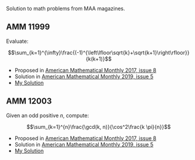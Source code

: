 Solution to math problems from MAA magazines.

## AMM 11999
Evaluate:

$$\sum_{k=1}^{\infty}\frac{(-1)^{\left\lfloor\sqrt{k}+\sqrt{k+1}\right\rfloor}}{k(k+1)}$$

* Proposed in [American Mathematical Monthly 2017, issue 8](https://maa.tandfonline.com/doi/abs/10.4169/amer.math.monthly.124.8.754)
* Solution in [American Mathematical Monthly 2019, issue 5](https://maa.tandfonline.com/doi/full/10.1080/00029890.2019.1583529)
* [My Solution](https://github.com/ricbit/math/blob/main/pdf/amm11999.pdf)



## AMM 12003
Given an odd positive $n$, compute:
    
$$\sum_{k=1}^{n}\frac{\gcd(k, n)}{\cos^2\frac{k \pi}{n}}$$
    
* Proposed in [American Mathematical Monthly 2017, issue 8](https://maa.tandfonline.com/doi/abs/10.4169/amer.math.monthly.124.8.754)
* Solution in [American Mathematical Monthly 2019, issue 5](https://maa.tandfonline.com/doi/full/10.1080/00029890.2019.1583529)
* [My Solution](https://github.com/ricbit/math/blob/main/pdf/amm12003.pdf)

